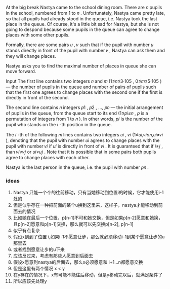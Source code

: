 At the big break Nastya came to the school dining room. There are 𝑛
 pupils in the school, numbered from 1
 to 𝑛
. Unfortunately, Nastya came pretty late, so that all pupils had already stood in the queue, i.e. Nastya took the last place in the queue. Of course, it's a little bit sad for Nastya, but she is not going to despond because some pupils in the queue can agree to change places with some other pupils.

Formally, there are some pairs 𝑢
, 𝑣
 such that if the pupil with number 𝑢
 stands directly in front of the pupil with number 𝑣
, Nastya can ask them and they will change places.

Nastya asks you to find the maximal number of places in queue she can move forward.

Input
The first line contains two integers 𝑛
 and 𝑚
 (1≤𝑛≤3⋅105
, 0≤𝑚≤5⋅105
) — the number of pupils in the queue and number of pairs of pupils such that the first one agrees to change places with the second one if the first is directly in front of the second.

The second line contains 𝑛
 integers 𝑝1
, 𝑝2
, ..., 𝑝𝑛
 — the initial arrangement of pupils in the queue, from the queue start to its end (1≤𝑝𝑖≤𝑛
, 𝑝
 is a permutation of integers from 1
 to 𝑛
). In other words, 𝑝𝑖
 is the number of the pupil who stands on the 𝑖
-th position in the queue.

The 𝑖
-th of the following 𝑚
 lines contains two integers 𝑢𝑖
, 𝑣𝑖
 (1≤𝑢𝑖,𝑣𝑖≤𝑛,𝑢𝑖≠𝑣𝑖
), denoting that the pupil with number 𝑢𝑖
 agrees to change places with the pupil with number 𝑣𝑖
 if 𝑢𝑖
 is directly in front of 𝑣𝑖
. It is guaranteed that if 𝑖≠𝑗
, than 𝑣𝑖≠𝑣𝑗
 or 𝑢𝑖≠𝑢𝑗
. Note that it is possible that in some pairs both pupils agree to change places with each other.

Nastya is the last person in the queue, i.e. the pupil with number 𝑝𝑛
.


### ideas
1. Nastya 只能一个个的往前移动，只有当她移动到位置i的时候，它才能使用i-1处的
2. 但是似乎存在一种把前面的某个u换到这里来，这样子，nastya才能移动到前面去的情况
3. 比如她在最后一个位置，p[n-1]不可和她交换，但是如果p[n-2]愿意和她换，且p[n-2]愿意和p[n-1]交换，那么就可以先交换p[n-2], p[n-1]
4. 似乎有点复杂
5. 假设x到到了位置 i,如果i-1不愿意让步，那么就必须移动i-1到某个愿意让步的u那里去
6. 或者找到愿意让步的u下来
7. 应该反过来，考虑有那些人愿意到后面去
8. 假设x愿意到nastya的后面去，那么x必须愿意和 i+1...n都愿意交换
9. 但是这里有两个情况 x  < y 
10. 在y存在的情况下，x有可能不能往后移动，但是y移动完以后，就满足条件了
11. 所以应该先处理y